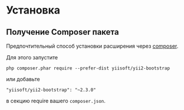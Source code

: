 Установка
============

## Получение Composer пакета

Предпочтительный способ установки расширения через [composer](http://getcomposer.org/download/).

Для этого запустите

```
php composer.phar require --prefer-dist yiisoft/yii2-bootstrap
```

или добавьте

```
"yiisoft/yii2-bootstrap": "~2.3.0"
```

в секцию require вашего `composer.json`.
